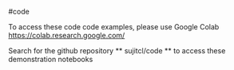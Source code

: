 #code

To access these code code examples, please use Google Colab  https://colab.research.google.com/

Search for the github repository ** sujitcl/code ** to access these demonstration notebooks



